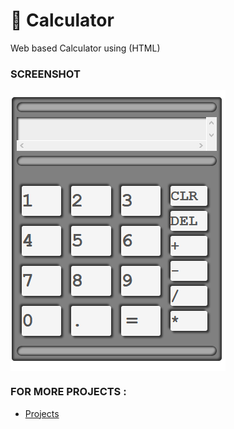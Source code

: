 # 🚀 Calculator
Web based Calculator using (HTML)

### SCREENSHOT
<img src="https://github.com/Afaquejaya/Calculator/blob/master/ScreenShot/ss.png" align="center" >

### FOR MORE PROJECTS :
- [Projects](https://afaquejaya.github.io/)

